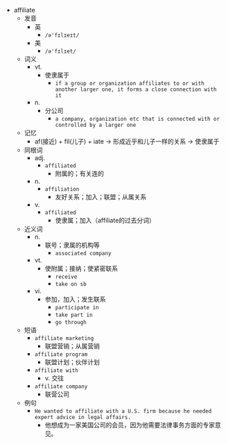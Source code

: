 - affiliate
  - 发音
    - 英
      - `/ə'fɪlɪeɪt/`
    - 美
      - `/ə'fɪlɪet/`
  - 词义
    - vt.
      - 使隶属于
        - `if a group or organization affiliates to or with another larger one, it forms a close connection with it`
    - n.
      - 分公司
        - `a company, organization etc that is connected with or controlled by a larger one`
  - 记忆
    - af(接近) + fil(儿子) + iate → 形成近乎和儿子一样的关系 → 使隶属于
  - 同根词
    - adj.
      - `affiliated`
        - 附属的；有关连的
    - n.
      - `affiliation`
        - 友好关系；加入；联盟；从属关系
    - v.
      - `affiliated`
        - 使隶属；加入（affiliate的过去分词）
  - 近义词
    - n.
      - 联号；隶属的机构等
        - `associated company`
    - vt.
      - 使附属；接纳；使紧密联系
        - `receive`
        - `take on sb`
    - vi.
      - 参加，加入；发生联系
        - `participate in`
        - `take part in`
        - `go through`
  - 短语
    - `affiliate marketing`
      - 联盟营销；从属营销 
    - `affiliate program`
      - 联盟计划；伙伴计划 
    - `affiliate with`
      - v. 交往 
    - `affiliate company`
      - 联营公司 
  - 例句
    - `He wanted to affiliate with a U.S. firm because he needed expert advice in legal affairs.`
      - 他想成为一家美国公司的会员，因为他需要法律事务方面的专家意见。

